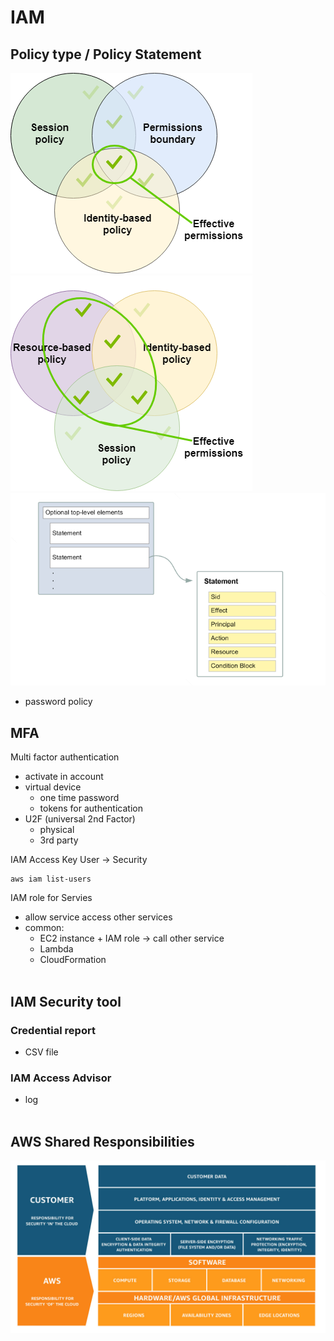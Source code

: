 <link href="style.css" rel="stylesheet"></link>

# IAM #

## Policy type / Policy Statement ##

![polycy](assets/EffectivePermissions-session-boundary-id.png)
![policy](assets/EffectivePermissions-session-rbpsession-id.png)
![policy](assets/AccessPolicyLanguage_General_Policy_Structure.diagram.png)
- password policy
## MFA ##
Multi factor authentication
- activate in account
- virtual device
  - one time password
  - tokens for authentication
- U2F (universal 2nd Factor)
  - physical
  - 3rd party

IAM Access Key
User -> Security 
```aws cli 
aws iam list-users
```

IAM role for Servies
- allow service access other services
- common:
  - EC2 instance + IAM role -> call other service
  - Lambda
  - CloudFormation
<br/><br/>
## IAM Security tool ##
### Credential report
- CSV file
### IAM Access Advisor ###
- log
<br/><br/>
## AWS Shared Responsibilities
![AWSSR](assets/Shared_Responsibility_Model_V2.59d1eccec334b366627e9295b304202faf7b899b.jpg)
